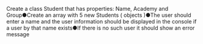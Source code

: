 ﻿Create a class Student that has properties: Name, Academy and Group●Create an array with 5 new Students
( objects )●The user should enter a name and the user information should be displayed in the console if
a user by that name exists●If there is no such user it should show an error message